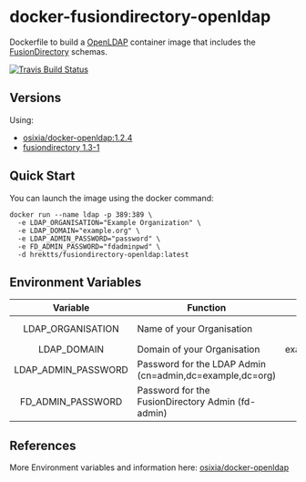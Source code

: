 # docker-fusiondirectory-openldap

Dockerfile to build a [OpenLDAP](http://www.openldap.org/) container image that
includes the [FusionDirectory](https://www.fusiondirectory.org/) schemas.

[![Travis Build Status](https://travis-ci.org/Fekide/docker-fusiondirectory-openldap.svg?branch=master)](https://travis-ci.org/Fekide/docker-fusiondirectory-openldap)

## Versions

Using:
- [osixia/docker-openldap:1.2.4](https://github.com/osixia/docker-openldap)
- [fusiondirectory 1.3-1](https://fusiondirectory-user-manual.readthedocs.io/en/1.3/index.html)


## Quick Start

You can launch the image using the docker command:

``` shell
docker run --name ldap -p 389:389 \
  -e LDAP_ORGANISATION="Example Organization" \
  -e LDAP_DOMAIN="example.org" \
  -e LDAP_ADMIN_PASSWORD="password" \
  -e FD_ADMIN_PASSWORD="fdadminpwd" \
  -d hrektts/fusiondirectory-openldap:latest
```

## Environment Variables

|      Variable       | Function                                                  |      default |
| :-----------------: | --------------------------------------------------------- | -----------: |
|  LDAP_ORGANISATION  | Name of your Organisation                                 | Example Inc. |
|     LDAP_DOMAIN     | Domain of your Organisation                               |  example.org |
| LDAP_ADMIN_PASSWORD | Password for the LDAP Admin  (cn=admin,dc=example,dc=org) |        admin |
|  FD_ADMIN_PASSWORD  | Password for the FusionDirectory Admin (fd-admin)         |     password |

## References

More Environment variables and information here:
[osixia/docker-openldap](https://github.com/osixia/docker-openldap)
